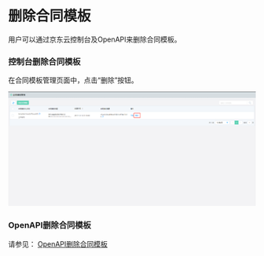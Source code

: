 # 删除合同模板

用户可以通过京东云控制台及OpenAPI来删除合同模板。

### 控制台删除合同模板

在合同模板管理页面中，点击“删除”按钮。

![合同模板删除.png](/image/Electronic-Signature/合同模板删除.png)

### OpenAPI删除合同模板

请参见： [OpenAPI删除合同模板](/API/Electronic-Signature/Template-Management/deleteTemplate.md)